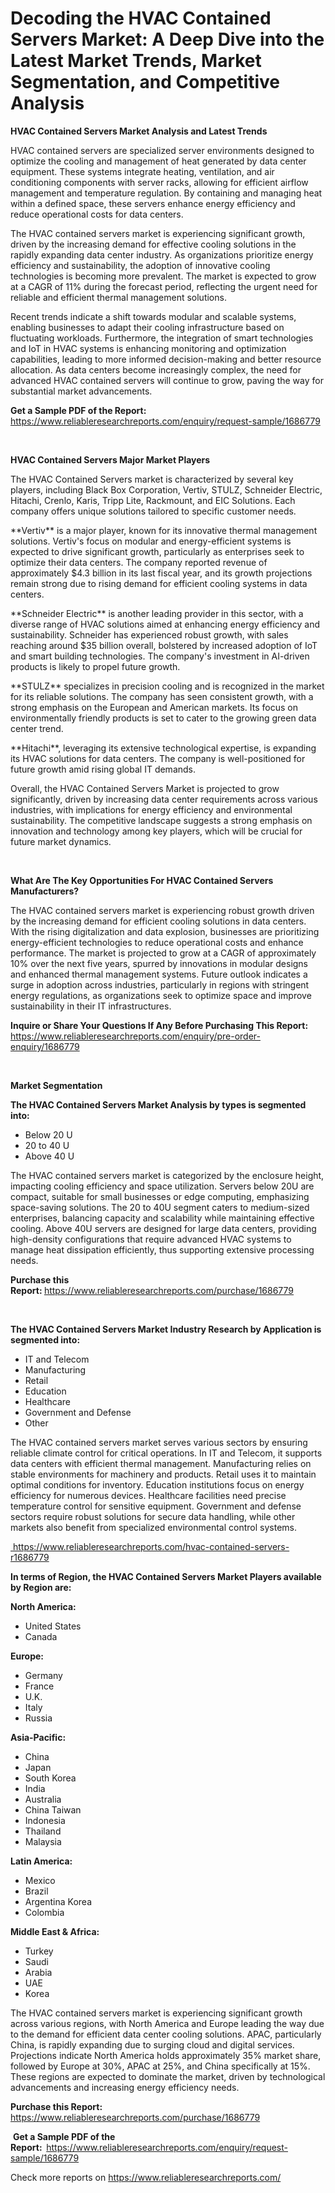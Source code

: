 <p><h1>Decoding the HVAC Contained Servers Market: A Deep Dive into the Latest Market Trends, Market Segmentation, and Competitive Analysis</h1></p><p><strong>HVAC Contained Servers Market Analysis and Latest Trends</strong></p>
<p><p>HVAC contained servers are specialized server environments designed to optimize the cooling and management of heat generated by data center equipment. These systems integrate heating, ventilation, and air conditioning components with server racks, allowing for efficient airflow management and temperature regulation. By containing and managing heat within a defined space, these servers enhance energy efficiency and reduce operational costs for data centers.</p><p>The HVAC contained servers market is experiencing significant growth, driven by the increasing demand for effective cooling solutions in the rapidly expanding data center industry. As organizations prioritize energy efficiency and sustainability, the adoption of innovative cooling technologies is becoming more prevalent. The market is expected to grow at a CAGR of 11% during the forecast period, reflecting the urgent need for reliable and efficient thermal management solutions.</p><p>Recent trends indicate a shift towards modular and scalable systems, enabling businesses to adapt their cooling infrastructure based on fluctuating workloads. Furthermore, the integration of smart technologies and IoT in HVAC systems is enhancing monitoring and optimization capabilities, leading to more informed decision-making and better resource allocation. As data centers become increasingly complex, the need for advanced HVAC contained servers will continue to grow, paving the way for substantial market advancements.</p></p>
<p><strong>Get a Sample PDF of the Report:&nbsp;</strong> <a href="https://www.reliableresearchreports.com/enquiry/request-sample/1686779?utm_campaign=2002&utm_medium=2&utm_source=Github&utm_content=ia&utm_term=31122024&utm_id=hvac-contained-servers">https://www.reliableresearchreports.com/enquiry/request-sample/1686779</a></p>
<p>&nbsp;</p>
<p><strong>HVAC Contained Servers Major Market Players</strong></p>
<p><p>The HVAC Contained Servers market is characterized by several key players, including Black Box Corporation, Vertiv, STULZ, Schneider Electric, Hitachi, Crenlo, Karis, Tripp Lite, Rackmount, and EIC Solutions. Each company offers unique solutions tailored to specific customer needs.</p><p>**Vertiv** is a major player, known for its innovative thermal management solutions. Vertiv's focus on modular and energy-efficient systems is expected to drive significant growth, particularly as enterprises seek to optimize their data centers. The company reported revenue of approximately $4.3 billion in its last fiscal year, and its growth projections remain strong due to rising demand for efficient cooling systems in data centers.</p><p>**Schneider Electric** is another leading provider in this sector, with a diverse range of HVAC solutions aimed at enhancing energy efficiency and sustainability. Schneider has experienced robust growth, with sales reaching around $35 billion overall, bolstered by increased adoption of IoT and smart building technologies. The company's investment in AI-driven products is likely to propel future growth.</p><p>**STULZ** specializes in precision cooling and is recognized in the market for its reliable solutions. The company has seen consistent growth, with a strong emphasis on the European and American markets. Its focus on environmentally friendly products is set to cater to the growing green data center trend.</p><p>**Hitachi**, leveraging its extensive technological expertise, is expanding its HVAC solutions for data centers. The company is well-positioned for future growth amid rising global IT demands.</p><p>Overall, the HVAC Contained Servers Market is projected to grow significantly, driven by increasing data center requirements across various industries, with implications for energy efficiency and environmental sustainability. The competitive landscape suggests a strong emphasis on innovation and technology among key players, which will be crucial for future market dynamics.</p></p>
<p>&nbsp;</p>
<p><strong>What Are The Key Opportunities For HVAC Contained Servers Manufacturers?</strong></p>
<p><p>The HVAC contained servers market is experiencing robust growth driven by the increasing demand for efficient cooling solutions in data centers. With the rising digitalization and data explosion, businesses are prioritizing energy-efficient technologies to reduce operational costs and enhance performance. The market is projected to grow at a CAGR of approximately 10% over the next five years, spurred by innovations in modular designs and enhanced thermal management systems. Future outlook indicates a surge in adoption across industries, particularly in regions with stringent energy regulations, as organizations seek to optimize space and improve sustainability in their IT infrastructures.</p></p>
<p><strong>Inquire or Share Your Questions If Any Before Purchasing This Report:</strong> <a href="https://www.reliableresearchreports.com/enquiry/pre-order-enquiry/1686779?utm_campaign=2002&utm_medium=2&utm_source=Github&utm_content=ia&utm_term=31122024&utm_id=hvac-contained-servers">https://www.reliableresearchreports.com/enquiry/pre-order-enquiry/1686779</a></p>
<p>&nbsp;</p>
<p><strong>Market Segmentation</strong></p>
<p><strong>The HVAC Contained Servers Market Analysis by types is segmented into:</strong></p>
<p><ul><li>Below 20 U</li><li>20 to 40 U</li><li>Above 40 U</li></ul></p>
<p><p>The HVAC contained servers market is categorized by the enclosure height, impacting cooling efficiency and space utilization. Servers below 20U are compact, suitable for small businesses or edge computing, emphasizing space-saving solutions. The 20 to 40U segment caters to medium-sized enterprises, balancing capacity and scalability while maintaining effective cooling. Above 40U servers are designed for large data centers, providing high-density configurations that require advanced HVAC systems to manage heat dissipation efficiently, thus supporting extensive processing needs.</p></p>
<p><strong>Purchase this Report:&nbsp;</strong><a href="https://www.reliableresearchreports.com/purchase/1686779?utm_campaign=2002&utm_medium=2&utm_source=Github&utm_content=ia&utm_term=31122024&utm_id=hvac-contained-servers">https://www.reliableresearchreports.com/purchase/1686779</a></p>
<p>&nbsp;</p>
<p><strong>The HVAC Contained Servers Market Industry Research by Application is segmented into:</strong></p>
<p><ul><li>IT and Telecom</li><li>Manufacturing</li><li>Retail</li><li>Education</li><li>Healthcare</li><li>Government and Defense</li><li>Other</li></ul></p>
<p><p>The HVAC contained servers market serves various sectors by ensuring reliable climate control for critical operations. In IT and Telecom, it supports data centers with efficient thermal management. Manufacturing relies on stable environments for machinery and products. Retail uses it to maintain optimal conditions for inventory. Education institutions focus on energy efficiency for numerous devices. Healthcare facilities need precise temperature control for sensitive equipment. Government and defense sectors require robust solutions for secure data handling, while other markets also benefit from specialized environmental control systems.</p></p>
<p><a href="https://www.reliableresearchreports.com/hvac-contained-servers-r1686779?utm_campaign=2002&utm_medium=2&utm_source=Github&utm_content=ia&utm_term=31122024&utm_id=hvac-contained-servers">&nbsp;https://www.reliableresearchreports.com/hvac-contained-servers-r1686779</a></p>
<p><strong>In terms of Region, the HVAC Contained Servers Market Players available by Region are:</strong></p>
<p>
    <p> <strong> North America: </strong>
        <ul>
            <li>United States</li>
            <li>Canada</li>
        </ul>
        </p> 
    <p> <strong> Europe: </strong>
        <ul>
            <li>Germany</li>
            <li>France</li>
            <li>U.K.</li>
            <li>Italy</li>
            <li>Russia</li>
        </ul>
        </p> 
    <p> <strong> Asia-Pacific: </strong>
        <ul>
            <li>China</li>
            <li>Japan</li>
            <li>South Korea</li>
            <li>India</li>
            <li>Australia</li>
            <li>China Taiwan</li>
            <li>Indonesia</li>
            <li>Thailand</li>
            <li>Malaysia</li>
        </ul>
        </p> 
    <p> <strong> Latin America: </strong>
        <ul>
            <li>Mexico</li>
            <li>Brazil</li>
            <li>Argentina Korea</li>
            <li>Colombia</li>
        </ul>
        </p> 
    <p> <strong> Middle East & Africa: </strong>
        <ul>
            <li>Turkey</li>
            <li>Saudi</li>
            <li>Arabia</li>
            <li>UAE</li>
            <li>Korea</li>
        </ul>
    </p>
    </p>
<p><p>The HVAC contained servers market is experiencing significant growth across various regions, with North America and Europe leading the way due to the demand for efficient data center cooling solutions. APAC, particularly China, is rapidly expanding due to surging cloud and digital services. Projections indicate North America holds approximately 35% market share, followed by Europe at 30%, APAC at 25%, and China specifically at 15%. These regions are expected to dominate the market, driven by technological advancements and increasing energy efficiency needs.</p></p>
<p><strong>Purchase this Report: </strong><a href="https://www.reliableresearchreports.com/purchase/1686779?utm_campaign=2002&utm_medium=2&utm_source=Github&utm_content=ia&utm_term=31122024&utm_id=hvac-contained-servers">https://www.reliableresearchreports.com/purchase/1686779</a></p>
<p>&nbsp;<strong>Get a Sample PDF of the Report:&nbsp;&nbsp;</strong><a href="https://www.reliableresearchreports.com/enquiry/request-sample/1686779?utm_campaign=2002&utm_medium=2&utm_source=Github&utm_content=ia&utm_term=31122024&utm_id=hvac-contained-servers">https://www.reliableresearchreports.com/enquiry/request-sample/1686779</a></p>
<p><strong></strong></p>
<p>Check more reports on <a href="https://www.reliableresearchreports.com/?utm_campaign=2002&utm_medium=2&utm_source=Github&utm_content=ia&utm_term=31122024&utm_id=hvac-contained-servers">https://www.reliableresearchreports.com/</a></p>